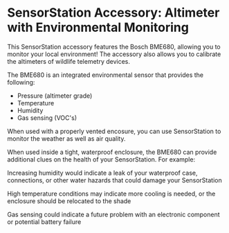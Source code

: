 # SensorStation Accessory: Altimeter with Environmental Monitoring

This SensorStation accessory features the Bosch BME680, allowing you to monitor your local environment! The accessory also allows
you to calibrate the altimeters of wildlife telemetry devices.

The BME680 is an integrated environmental sensor that provides the following:

* Pressure (altimeter grade)
* Temperature
* Humidity
* Gas sensing (VOC's)

When used with a properly vented encosure, you can use SensorStation to monitor the weather as well as air quality.

When used inside a tight, waterproof enclosure, the BME680 can provide additional clues on the health of your SensorStation. For example:

Increasing humidity would indicate a leak of your waterproof case, connections, or other water hazards that could damage your SensorStation

High temperature conditions may indicate more cooling is needed, or the enclosure should be relocated to the shade

Gas sensing could indicate a future problem with an electronic component or potential battery failure


